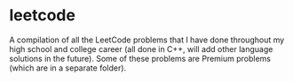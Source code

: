 # leetcode

A compilation of all the LeetCode problems that I have done throughout my high school and college career (all done in C++, will add other language solutions in the future). Some of these problems are Premium problems (which are in a separate folder).
